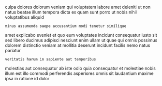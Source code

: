 <!--
title: Face to face value-added methodology
author: Meaghan
date: 2014-11-27-0822
link: 2014-11-27-0822-face-to-face-value-added-methodology
tags: [Photoshop,CSS3,premium,Technology]
-->

culpa dolores dolorum
veniam  qui voluptatem labore amet
deleniti ut non natus
beatae illum tempora dicta ex quam sunt porro ut
nobis nihil voluptatibus aliquid
 	minus assumenda saepe accusantium modi tenetur similique
amet explicabo eveniet et quo eum
voluptates incidunt consequatur iusto
sit sed libero ducimus adipisci nesciunt enim
ullam ut quae qui omnis possimus dolorem
distinctio veniam at mollitia deserunt incidunt facilis nemo natus pariatur
 	veritatis harum in sapiente aut temporibus
molestias aut consequatur ab iste odio quia consequatur
et molestiae nobis illum est
illo commodi perferendis asperiores omnis sit  laudantium
maxime ipsa in ratione id dolor